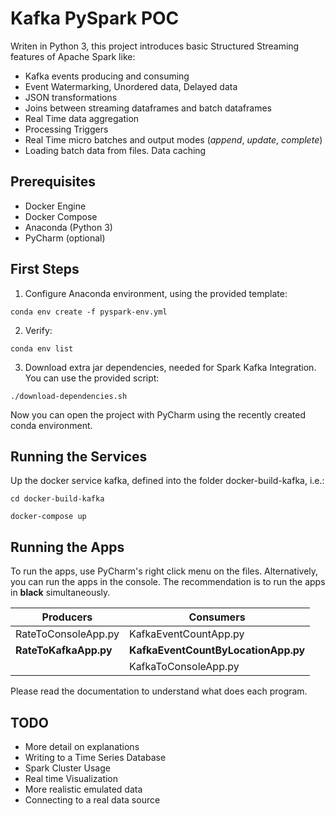 # Kafka PySpark POC

Writen in Python 3, this project introduces basic Structured Streaming features of Apache Spark like:
- Kafka events producing and consuming
- Event Watermarking, Unordered data, Delayed data 
- JSON transformations
- Joins between streaming dataframes and batch dataframes
- Real Time data aggregation
- Processing Triggers
- Real Time micro batches and output modes (_append_, _update_, _complete_)
- Loading batch data from files. Data caching

## Prerequisites

- Docker Engine
- Docker Compose
- Anaconda (Python 3)
- PyCharm (optional)

## First Steps

1. Configure Anaconda environment, using the provided template:

```conda env create -f pyspark-env.yml```

2. Verify:

```conda env list```

3. Download extra jar dependencies, needed for Spark Kafka Integration. You can use the provided script:

```./download-dependencies.sh```

Now you can open the project with PyCharm using the recently created conda environment.  

## Running the Services

Up the docker service kafka, defined into the folder docker-build-kafka, i.e.:

```cd docker-build-kafka```

```docker-compose up```

## Running the Apps

To run the apps, use PyCharm's right click menu on the files. Alternatively, you can run the apps in the console.
The recommendation is to run the apps in __black__ simultaneously.

|Producers            |Consumers                          |
|---                  |---                                |
|RateToConsoleApp.py  |KafkaEventCountApp.py              |
|__RateToKafkaApp.py__|__KafkaEventCountByLocationApp.py__|
|                     |KafkaToConsoleApp.py               | 

Please read the documentation to understand what does each program.

## TODO

- More detail on explanations
- Writing to a Time Series Database
- Spark Cluster Usage
- Real time Visualization
- More realistic emulated data
- Connecting to a real data source

